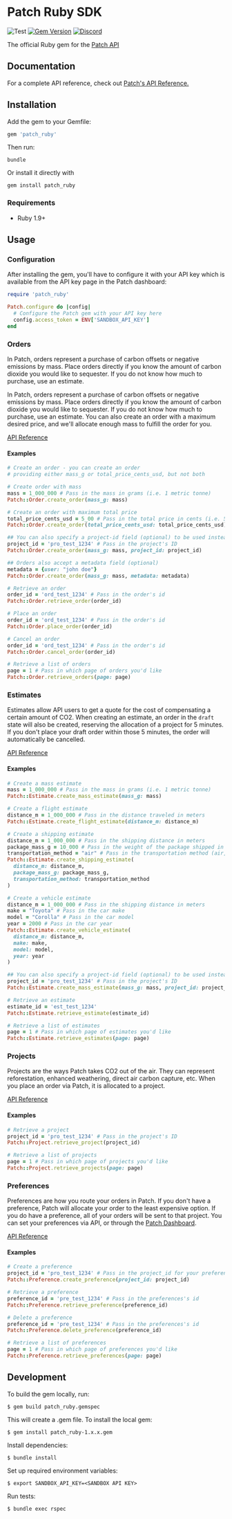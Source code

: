 # Patch Ruby SDK
![Test](https://github.com/patch-technology/patch-ruby/workflows/Test/badge.svg)
[![Gem Version](https://badge.fury.io/rb/patch_ruby.svg)](https://badge.fury.io/rb/patch_ruby)
[![Discord](https://img.shields.io/discord/733029448558837792)](https://discord.gg/AU8543D)

The official Ruby gem for the [Patch API](https://www.usepatch.com)

## Documentation
For a complete API reference, check out [Patch's API Reference.](https://docs.usepatch.com/)

## Installation

Add the gem to your Gemfile:
```ruby
gem 'patch_ruby'
```

Then run:
```shell
bundle
```

Or install it directly with
```shell
gem install patch_ruby
```

### Requirements
- Ruby 1.9+

## Usage

### Configuration

After installing the gem, you'll have to configure it with your API key which is available from the API key page in the Patch dashboard:
```ruby
require 'patch_ruby'

Patch.configure do |config|
  # Configure the Patch gem with your API key here
  config.access_token = ENV['SANDBOX_API_KEY']
end
```

### Orders
In Patch, orders represent a purchase of carbon offsets or negative emissions by mass. Place orders directly if you know the amount of carbon dioxide you would like to sequester. If you do not know how much to purchase, use an estimate.

In Patch, orders represent a purchase of carbon offsets or negative emissions by mass.
Place orders directly if you know the amount of carbon dioxide you would like to sequester.
If you do not know how much to purchase, use an estimate.
You can also create an order with a maximum desired price, and we'll allocate enough mass to
fulfill the order for you.

[API Reference](https://docs.usepatch.com/#/?id=orders)

#### Examples
```ruby
# Create an order - you can create an order
# providing either mass_g or total_price_cents_usd, but not both

# Create order with mass
mass = 1_000_000 # Pass in the mass in grams (i.e. 1 metric tonne)
Patch::Order.create_order(mass_g: mass)

# Create an order with maximum total price
total_price_cents_usd = 5_00 # Pass in the total price in cents (i.e. 5 dollars)
Patch::Order.create_order(total_price_cents_usd: total_price_cents_usd)

## You can also specify a project-id field (optional) to be used instead of the preferred one
project_id = 'pro_test_1234' # Pass in the project's ID
Patch::Order.create_order(mass_g: mass, project_id: project_id)

## Orders also accept a metadata field (optional)
metadata = {user: "john doe"}
Patch::Order.create_order(mass_g: mass, metadata: metadata)

# Retrieve an order
order_id = 'ord_test_1234' # Pass in the order's id
Patch::Order.retrieve_order(order_id)

# Place an order
order_id = 'ord_test_1234' # Pass in the order's id
Patch::Order.place_order(order_id)

# Cancel an order
order_id = 'ord_test_1234' # Pass in the order's id
Patch::Order.cancel_order(order_id)

# Retrieve a list of orders
page = 1 # Pass in which page of orders you'd like
Patch::Order.retrieve_orders(page: page)
```

### Estimates
Estimates allow API users to get a quote for the cost of compensating a certain amount of CO2. When creating an estimate, an order in the `draft` state will also be created, reserving the allocation of a project for 5 minutes. If you don't place your draft order within those 5 minutes, the order will automatically be cancelled.

[API Reference](https://docs.usepatch.com/#/?id=estimates)

#### Examples
```ruby
# Create a mass estimate
mass = 1_000_000 # Pass in the mass in grams (i.e. 1 metric tonne)
Patch::Estimate.create_mass_estimate(mass_g: mass)

# Create a flight estimate
distance_m = 1_000_000 # Pass in the distance traveled in meters
Patch::Estimate.create_flight_estimate(distance_m: distance_m)

# Create a shipping estimate
distance_m = 1_000_000 # Pass in the shipping distance in meters
package_mass_g = 10_000 # Pass in the weight of the package shipped in grams
transportation_method = "air" # Pass in the transportation method (air, rail, road, sea)
Patch::Estimate.create_shipping_estimate(
  distance_m: distance_m,
  package_mass_g: package_mass_g,
  transportation_method: transportation_method
)

# Create a vehicle estimate
distance_m = 1_000_000 # Pass in the shipping distance in meters
make = "Toyota" # Pass in the car make
model = "Corolla" # Pass in the car model
year = 2000 # Pass in the car year
Patch::Estimate.create_vehicle_estimate(
  distance_m: distance_m,
  make: make,
  model: model,
  year: year
)

## You can also specify a project-id field (optional) to be used instead of the preferred one
project_id = 'pro_test_1234' # Pass in the project's ID
Patch::Estimate.create_mass_estimate(mass_g: mass, project_id: project_id)

# Retrieve an estimate
estimate_id = 'est_test_1234'
Patch::Estimate.retrieve_estimate(estimate_id)

# Retrieve a list of estimates
page = 1 # Pass in which page of estimates you'd like
Patch::Estimate.retrieve_estimates(page: page)
```

### Projects
Projects are the ways Patch takes CO2 out of the air. They can represent reforestation, enhanced weathering, direct air carbon capture, etc. When you place an order via Patch, it is allocated to a project.

[API Reference](https://docs.usepatch.com/#/?id=projects)

#### Examples
```ruby
# Retrieve a project
project_id = 'pro_test_1234' # Pass in the project's ID
Patch::Project.retrieve_project(project_id)

# Retrieve a list of projects
page = 1 # Pass in which page of projects you'd like
Patch::Project.retrieve_projects(page: page)
```

### Preferences
Preferences are how you route your orders in Patch. If you don't have a preference, Patch will allocate your order to the least expensive option. If you do have a preference, all of your orders will be sent to that project. You can set your preferences via API, or through the [Patch Dashboard](https://dashboard.usepatch.com/projects).

[API Reference](https://docs.usepatch.com/#/?id=preferences)

#### Examples
```ruby
# Create a preference
project_id = 'pro_test_1234' # Pass in the project_id for your preference
Patch::Preference.create_preference(project_id: project_id)

# Retrieve a preference
preference_id = 'pre_test_1234' # Pass in the preferences's id
Patch::Preference.retrieve_preference(preference_id)

# Delete a preference
preference_id = 'pre_test_1234' # Pass in the preferences's id
Patch::Preference.delete_preference(preference_id)

# Retrieve a list of preferences
page = 1 # Pass in which page of preferences you'd like
Patch::Preference.retrieve_preferences(page: page)
```

## Development

To build the gem locally, run:
```
$ gem build patch_ruby.gemspec
```

This will create a .gem file. To install the local gem:
```
$ gem install patch_ruby-1.x.x.gem
```

Install dependencies:
```
$ bundle install
```

Set up required environment variables:
```
$ export SANDBOX_API_KEY=<SANDBOX API KEY>
```

Run tests:
```
$ bundle exec rspec
```
